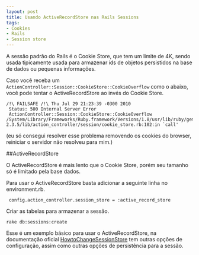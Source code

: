 ```yaml
--- 
layout: post
title: Usando ActiveRecordStore nas Rails Sessions
tags: 
- Cookies
- Rails
- Session store
---
```


A sessão padrão do Rails é o Cookie Store, que tem um limite de 4K, sendo usada tipicamente usada para armazenar ids de objetos persistidos na base de dados ou pequenas informações.

Caso você receba um ```ActionController::Session::CookieStore::CookieOverflow``` como o abaixo, você pode tentar o ActiveRecordStore ao invés do Cookie Store.


    /!\ FAILSAFE /!\ Thu Jul 29 21:23:39 -0300 2010
     Status: 500 Internal Server Error
     ActionController::Session::CookieStore::CookieOverflow             
    /System/Library/Frameworks/Ruby.framework/Versions/1.8/usr/lib/ruby/gems/1.8/gems/actionpack-2.3.5/lib/action_controller/session/cookie_store.rb:102:in `call'

(eu só consegui resolver esse problema removendo os cookies do browser, reiniciar o servidor não resolveu para mim.)

##ActiveRecordStore

O ActiveRecordStore é mais lento que o Cookie Store, porém seu tamanho só é limitado pela base dados.

Para usar o ActiveRecordStore basta adicionar a seguinte linha no environment.rb.

     config.action_controller.session_store = :active_record_store

Criar as tabelas para armazenar a sessão.

    rake db:sessions:create

Esse é um exemplo básico para usar o ActiveRecordStore, na documentação oficial [HowtoChangeSessionStore](http://oldwiki.rubyonrails.org/rails/pages/HowtoChangeSessionStore) tem outras opções de configuração, assim como outras opções de persistência para a sessão.
